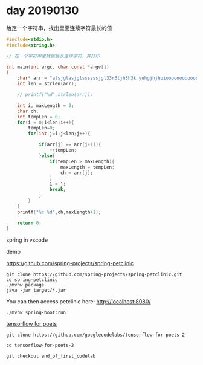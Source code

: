 # day 20190130

给定一个字符串，找出里面连续字符最长的值

```c
#include<stdio.h>
#include<string.h>

// 在一个字符串里找到最长连续字符，并打印

int main(int argc, char const *argv[])
{
    char* arr = "alsjglasjglssssssjgl33r3ljh3h3k yuhgjhjhoiooooooooooosssvmm";
    int len = strlen(arr);

    // printf("%d",strlen(arr));

    int i, maxLength = 0;
    char ch;
    int tempLen = 0;
    for(i = 0;i<len;i++){
        tempLen=0;
        for(int j=i;j<len;j++){

            if(arr[j] == arr[j+1]){
                ++tempLen;
            }else{
                if(tempLen > maxLength){
                    maxLength = tempLen;
                    ch = arr[j];
                }
                i = j;
                break;
            }
        }
    }
    printf("%c %d",ch,maxLength+1);

    return 0;
}

```

spring in vscode

demo

https://github.com/spring-projects/spring-petclinic

```
git clone https://github.com/spring-projects/spring-petclinic.git
cd spring-petclinic
./mvnw package
java -jar target/*.jar
```

You can then access petclinic here: <http://localhost:8080/>

```
./mvnw spring-boot:run
```

[tensorflow for poets](https://codelabs.developers.google.com/codelabs/tensorflow-for-poets-2-tflite/#1)

```
git clone https://github.com/googlecodelabs/tensorflow-for-poets-2

cd tensorflow-for-poets-2

git checkout end_of_first_codelab
```

